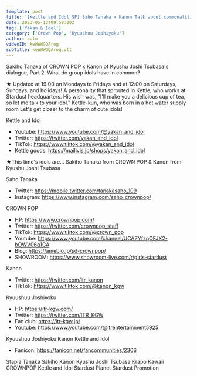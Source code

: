 ```yaml
---
template: post
title: '[Kettle and Idol SP] Saho Tanaka x Kanon Talk about commonalities between two people who almost met for the first time Part 2'
date: 2023-05-12T09:59:00Z
tag: ['Yakan & Idol']
category: ['Crown Pop', 'Kyuushuu Joshiyoku']
author: auto 
videoID: keWWWGQArog
subTitle: keWWWGQArog.vtt
---
```

Sakiho Tanaka of CROWN POP x Kanon of Kyushu Joshi Tsubasa's dialogue, Part 2.
What do group idols have in common?

★ Updated at 19:00 on Mondays to Fridays and at 12:00 on Saturdays, Sundays, and holidays!
A personality that sprouted in Kettle, who works at Stardust headquarters.
His wish was, "I'll make you a delicious cup of tea, so let me talk to your idol."
Kettle-kun, who was born in a hot water supply room
Let's get closer to the charm of cute idols!

Kettle and Idol

- Youtube: https://www.youtube.com/@yakan_and_idol
- Twitter: https://twitter.com/yakan_and_idol
- TikTok: https://www.tiktok.com/@yakan_and_idol
- Kettle goods: https://mailivis.jp/shops/yakan_and_idol

★This time's idols are... Sakiho Tanaka from CROWN POP & Kanon from Kyushu Joshi Tsubasa

Saho Tanaka

- Twitter: https://mobile.twitter.com/tanakasaho_109
- Instagram: https://www.instagram.com/saho_crownpop/

CROWN POP

- HP: https://www.crownpop.com/
- Twitter: https://twitter.com/crownpop_staff
- TikTok: https://www.tiktok.com/@crown_pop
- Youtube: https://www.youtube.com/channel/UCAZYfzqOFJX2-bOWV06q1CA
- Blog: https://ameblo.jp/sd-crownpop/
- SHOWROOM: https://www.showroom-live.com/r/girls-stardust

Kanon

- Twitter: https://twitter.com/itr_kanon
- TikTok: https://www.tiktok.com/@kanon_kgw

Kyuushuu Joshiyoku

- HP: https://itr-kgw.com/
- Twitter: https://twitter.com/ITR_KGW
- Fan club: https://itr-kgw.jp/
- Youtube: https://www.youtube.com/@itrentertainment5925

Kyuushuu Joshiyoku Kanon Kettle and Idol
- Fanicon: https://fanicon.net/fancommunities/2306

Stapla Tanaka Sakiho Kanon Kyushu Joshi Tsubasa Krapo Kawaii CROWNPOP Kettle and Idol Stardust Planet Stardust Promotion
